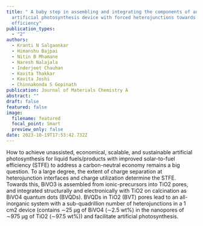 ```yaml
---
title: " A baby step in assembling and integrating the components of an
  artificial photosynthesis device with forced heterojunctions towards improved
  efficiency"
publication_types:
  - "2"
authors:
  - Kranti N Salgaonkar
  - Himanshu Bajpai
  - Nitin B Mhamane
  - Naresh Nalajala
  - Inderjeet Chauhan
  - Kavita Thakkar
  - Kavita Joshi
  - Chinnakonda S Gopinath
publication: Journal of Materials Chemistry A
abstract: ""
draft: false
featured: false
image:
  filename: featured
  focal_point: Smart
  preview_only: false
date: 2023-10-19T17:53:42.732Z
---
```

How to achieve unassisted, economical, scalable, and sustainable artificial photosynthesis for liquid fuels/products with improved solar-to-fuel efficiency (STFE) to address a carbon-neutral economy remains a big question. To a large degree, the extent of charge separation at heterojunction interfaces and charge utilization determine the STFE. Towards this, BiVO3 is assembled from ionic-precursors into TiO2 pores, and integrated structurally and electronically with TiO2 on calcination as BiVO4 quantum dots (BVQDs). BVQDs in TiO2 (BVT) pores lead to an all-inorganic system with a sub-quadrillion number of heterojunctions in a 1 cm2 device (contains ∼25 μg of BiVO4 (∼2.5 wt%) in the nanopores of ∼975 μg of TiO2 (∼97.5 wt%)) and facilitate artificial photosynthesis.